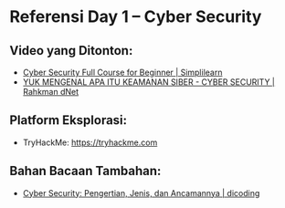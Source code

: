 # Referensi Day 1 – Cyber Security

## Video yang Ditonton:
- [Cyber Security Full Course for Beginner | Simplilearn](https://www.youtube.com/watch?v=inWWhr5tnEA)
- [YUK MENGENAL APA ITU KEAMANAN SIBER - CYBER SECURITY | Rahkman dNet](https://www.youtube.com/watch?v=IvBfxSJWx6A)

## Platform Eksplorasi:
- TryHackMe: https://tryhackme.com

## Bahan Bacaan Tambahan:
- [Cyber Security: Pengertian, Jenis, dan Ancamannya | dicoding](https://www.dicoding.com/blog/cyber-security-pengertian-jenis-dan-ancamannya)

